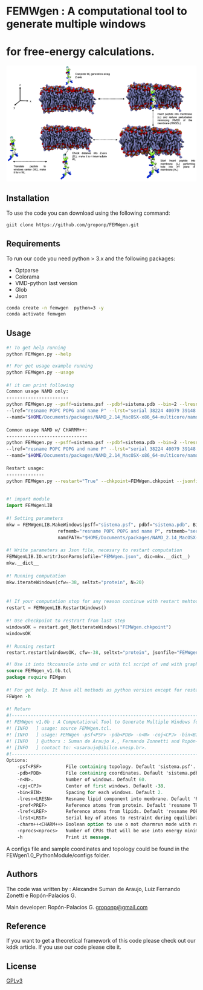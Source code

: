 # FEMWgen  : A computational tool to generate multiple windows                     
#            for free-energy calculations.  

<img src="workflow_fix.jpg">

## Installation
To use the code you can download using the following command:

```bash
giit clone https://github.com/groponp/FEMWgen.git 
```
## Requirements
To run our code you need python > 3.x and the following packages:
- Optparse
- Colorama
- VMD-python last version
- Glob
- Json

```bash
conda create -n femwgen  python=3 -y 
conda activate femwgen 
````

## Usage


```bash
#! To get help running
python FEMWgen.py --help 
```

```bash
#! For get usage example running
python FEMWgen.py --usage

#! it can print following
Common usage NAMD only:
-----------------------
python FEMWgen.py --psff=sistema.psf --pdbf=sistema.pdb --bin=2 --lresn="POPC POPG" --pref="resname TRP and name CH2"
--lref="resname POPC POPG and name P" --lrst="serial 38224 40079 39148 39811 20055 14892 19787 18877"
--namd="$HOME/Documents/packages/NAMD_2.14_MacOSX-x86_64-multicore/namd2" --nproc=2 --cfw=-38 --seltxt="protein" --nw=60

Common usage NAMD w/ CHARMM++:
------------------------------
python FEMWgen.py --psff=sistema.psf --pdbf=sistema.pdb --bin=2 --lresn="POPC POPG" --pref="resname TRP and name CH2"
--lref="resname POPC POPG and name P" --lrst="serial 38224 40079 39148 39811 20055 14892 19787 18877"
--namd="$HOME/Documents/packages/NAMD_2.14_MacOSX-x86_64-multicore/namd2" --nproc=2 --charm="$HOME/Documents/packages/charmrun/charmrun" --cfw=-38 --seltxt="protein" --nw=60

Restart usage:
--------------
python FEMWgen.py --restart="True" --chkpoint=FEMWgen.chkpoint --jsonfile=FEMWgen.json --cfw=-38 --seltxt="protein"
```

```python

#! import module
import FEMWgenLIB

#! Setting parameters
mkw = FEMWgenLIB.MakeWindows(psff="sistema.psf", pdbf="sistema.pdb", Bin=2, lresn="POPC POPG", refprot="resname TRP and name CH2",
                   refmemb="resname POPC POPG and name P", rstmemb="serial 38224 40079 39148 39811 20055 14892 19787 18877",
                   namdPATH="$HOME/Documents/packages/NAMD_2.14_MacOSX-x86_64-multicore/namd2", nproc=2)

#! Write parameters as Json file, necesary to restart computation 
FEMWgenLIB.IO.writrJsonParms(ofile="FEMWgen.json", dic=mkw.__dict__)
mkw.__dict__

#! Running computation 
mkw.iterateWindows(cfw=-38, seltxt="protein", N=20)


#! If your computation stop for any reason continue with restart mehtod.
restart = FEMWgenLIB.RestartWindows()

#! Use checkpoint to restrart from last step
windowsOK = restart.get_NotiterateWindows("FEMWgen.chkpoint")
windowsOK

#! Running restart
restart.restart(windowsOK, cfw=-38, seltxt="protein", jsonfile="FEMWgen.json")
```

```tcl
#! Use it into tkcosnsole into vmd or with tcl script of vmd with graphics off
source FEMWgen_v1.0b.tcl 
package require FEWgen 

#! For get help. It have all methods as python version except for restart function
FEWgen -h 

#! Return 
#!-------------------------------------------------------------------------------------------------#!
#! FEMWgen v1.0b : A Computational Tool to Generate Multiple Windows for Free-energy Calculations. #!
#! [INFO   ] usage: source FEMWgen.tcl.                                                            #!
#! [INFO   ] usage: FEMWgen -psf<PSF> -pdb<PDB> -n<N> -coj<CPJ> -bin<BIN> -lresn<LRESN>...         #!
#! [INFO   ] @uthors : Suman de Araujo A., Fernando Zonnetti and Ropón-Palacios G.                 #!
#! [INFO   ] contact to: <asaraujo@ibilce.unesp.br>.                                               #!
#!-------------------------------------------------------------------------------------------------#!
Options:
    -psf<PSF>         File containing topology. Default 'sistema.psf'.
    -pdb<PDB>         File containing coordinates. Default 'sistema.pdb'.
    -n<N>.            Number of windows. Default 60.
    -cpj<CPJ>         Center of first windows. Default -38.
    -bin<BIN>         Spacing for each windows. Default 2.
    -lresn<LRESN>     Resname lipid component into membrane. Default 'POPC POPG'.
    -pref<PREF>       Reference atoms from protein. Default 'resname TRP and name CH2'.
    -lref<LREF>       Reference atoms from lipids. Default 'resname POPC POPG and name P'.
    -lrst<LRST>       Serial key of atoms to restraint during equilibration. Default 'serial 38224 40079 39148 39811 20055 14892 19787 18877'.
    -charm++<CHARM++> Boolean option to use o not charmrun mode with running NAMD. Default 'false'.
    -nprocs<nprocs>   Number of CPUs that will be use into energy minimization. Default 2.
    -h                Print it message.
```
A configs file and sample coordinates and topology could be found in the FEWgen1.0_PythonModule/configs folder.

## Authors

The code was written by :
Alexandre Suman de Araujo, Luiz Fernando Zonetti e Ropón-Palacios G.

Main developer:
Ropón-Palacios G. <groponp@gmail.com> 

## Reference 
If you want to get a theoretical framework of this code please check out our kddk article. If you use our code please cite it.

## License

[GPLv3](https://www.gnu.org/licenses/gpl-3.0.en.html)
